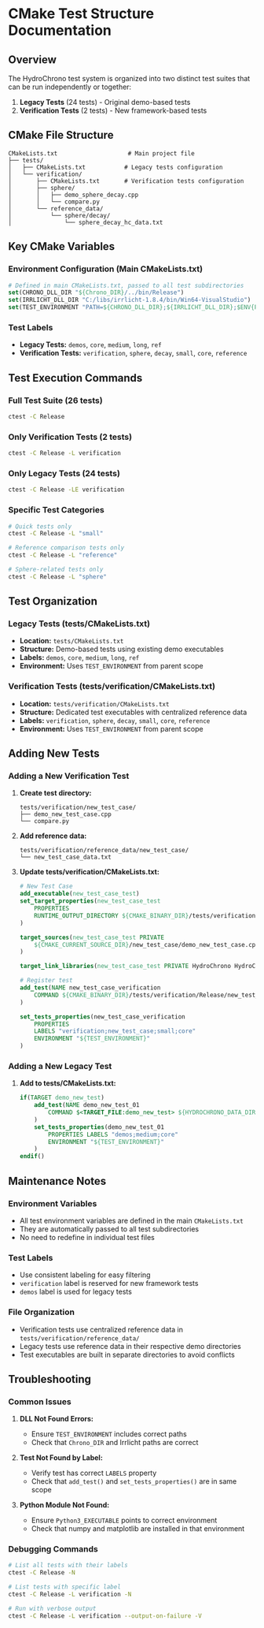 # CMake Test Structure Documentation

## Overview

The HydroChrono test system is organized into two distinct test suites that can be run independently or together:

1. **Legacy Tests** (24 tests) - Original demo-based tests
2. **Verification Tests** (2 tests) - New framework-based tests

## CMake File Structure

```
CMakeLists.txt                    # Main project file
├── tests/
│   ├── CMakeLists.txt           # Legacy tests configuration
│   └── verification/
│       ├── CMakeLists.txt       # Verification tests configuration
│       ├── sphere/
│       │   ├── demo_sphere_decay.cpp
│       │   └── compare.py
│       └── reference_data/
│           └── sphere/decay/
│               └── sphere_decay_hc_data.txt
```

## Key CMake Variables

### Environment Configuration (Main CMakeLists.txt)
```cmake
# Defined in main CMakeLists.txt, passed to all test subdirectories
set(CHRONO_DLL_DIR "${Chrono_DIR}/../bin/Release")
set(IRRLICHT_DLL_DIR "C:/libs/irrlicht-1.8.4/bin/Win64-VisualStudio")
set(TEST_ENVIRONMENT "PATH=${CHRONO_DLL_DIR};${IRRLICHT_DLL_DIR};$ENV{PATH}")
```

### Test Labels
- **Legacy Tests:** `demos`, `core`, `medium`, `long`, `ref`
- **Verification Tests:** `verification`, `sphere`, `decay`, `small`, `core`, `reference`

## Test Execution Commands

### Full Test Suite (26 tests)
```bash
ctest -C Release
```

### Only Verification Tests (2 tests)
```bash
ctest -C Release -L verification
```

### Only Legacy Tests (24 tests)
```bash
ctest -C Release -LE verification
```

### Specific Test Categories
```bash
# Quick tests only
ctest -C Release -L "small"

# Reference comparison tests only
ctest -C Release -L "reference"

# Sphere-related tests only
ctest -C Release -L "sphere"
```

## Test Organization

### Legacy Tests (tests/CMakeLists.txt)
- **Location:** `tests/CMakeLists.txt`
- **Structure:** Demo-based tests using existing demo executables
- **Labels:** `demos`, `core`, `medium`, `long`, `ref`
- **Environment:** Uses `TEST_ENVIRONMENT` from parent scope

### Verification Tests (tests/verification/CMakeLists.txt)
- **Location:** `tests/verification/CMakeLists.txt`
- **Structure:** Dedicated test executables with centralized reference data
- **Labels:** `verification`, `sphere`, `decay`, `small`, `core`, `reference`
- **Environment:** Uses `TEST_ENVIRONMENT` from parent scope

## Adding New Tests

### Adding a New Verification Test

1. **Create test directory:**
   ```
   tests/verification/new_test_case/
   ├── demo_new_test_case.cpp
   └── compare.py
   ```

2. **Add reference data:**
   ```
   tests/verification/reference_data/new_test_case/
   └── new_test_case_data.txt
   ```

3. **Update tests/verification/CMakeLists.txt:**
   ```cmake
   # New Test Case
   add_executable(new_test_case_test)
   set_target_properties(new_test_case_test
       PROPERTIES
       RUNTIME_OUTPUT_DIRECTORY ${CMAKE_BINARY_DIR}/tests/verification/Release/new_test_case
   )
   
   target_sources(new_test_case_test PRIVATE
       ${CMAKE_CURRENT_SOURCE_DIR}/new_test_case/demo_new_test_case.cpp
   )
   
   target_link_libraries(new_test_case_test PRIVATE HydroChrono HydroChronoGUI)
   
   # Register test
   add_test(NAME new_test_case_verification
       COMMAND ${CMAKE_BINARY_DIR}/tests/verification/Release/new_test_case/new_test_case_test.exe ${HYDROCHRONO_DATA_DIR} --nogui
   )
   
   set_tests_properties(new_test_case_verification
       PROPERTIES 
       LABELS "verification;new_test_case;small;core"
       ENVIRONMENT "${TEST_ENVIRONMENT}"
   )
   ```

### Adding a New Legacy Test

1. **Add to tests/CMakeLists.txt:**
   ```cmake
   if(TARGET demo_new_test)
       add_test(NAME demo_new_test_01
           COMMAND $<TARGET_FILE:demo_new_test> ${HYDROCHRONO_DATA_DIR} --nogui
       )
       set_tests_properties(demo_new_test_01
           PROPERTIES LABELS "demos;medium;core"
           ENVIRONMENT "${TEST_ENVIRONMENT}"
       )
   endif()
   ```

## Maintenance Notes

### Environment Variables
- All test environment variables are defined in the main `CMakeLists.txt`
- They are automatically passed to all test subdirectories
- No need to redefine in individual test files

### Test Labels
- Use consistent labeling for easy filtering
- `verification` label is reserved for new framework tests
- `demos` label is used for legacy tests

### File Organization
- Verification tests use centralized reference data in `tests/verification/reference_data/`
- Legacy tests use reference data in their respective demo directories
- Test executables are built in separate directories to avoid conflicts

## Troubleshooting

### Common Issues

1. **DLL Not Found Errors:**
   - Ensure `TEST_ENVIRONMENT` includes correct paths
   - Check that `Chrono_DIR` and Irrlicht paths are correct

2. **Test Not Found by Label:**
   - Verify test has correct `LABELS` property
   - Check that `add_test()` and `set_tests_properties()` are in same scope

3. **Python Module Not Found:**
   - Ensure `Python3_EXECUTABLE` points to correct environment
   - Check that numpy and matplotlib are installed in that environment

### Debugging Commands

```bash
# List all tests with their labels
ctest -C Release -N

# List tests with specific label
ctest -C Release -L verification -N

# Run with verbose output
ctest -C Release -L verification --output-on-failure -V
``` 